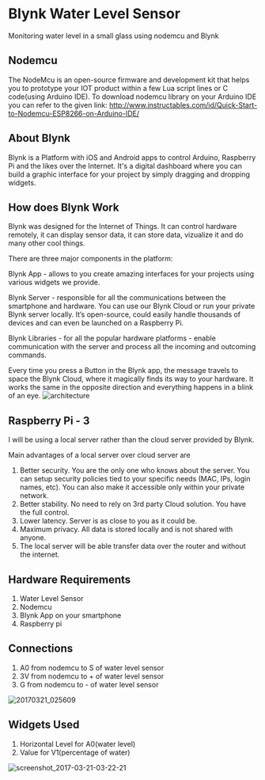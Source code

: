 # Blynk Water Level Sensor
Monitoring water level in a small glass using nodemcu and Blynk

## Nodemcu
The NodeMcu is an open-source firmware and development kit that helps you to prototype your IOT product within a few Lua script lines or C code(using Arduino IDE).
To download nodemcu library on your Arduino IDE you can refer to the given link:
http://www.instructables.com/id/Quick-Start-to-Nodemcu-ESP8266-on-Arduino-IDE/

## About Blynk
Blynk is a Platform with iOS and Android apps to control Arduino, Raspberry Pi and the likes over the Internet.
It's a digital dashboard where you can build a graphic interface for your project by simply dragging and dropping widgets.

## How does Blynk Work
Blynk was designed for the Internet of Things. It can control hardware remotely, it can display sensor data, it can store data, vizualize it and do many other cool things.

There are three major components in the platform:

Blynk App - allows to you create amazing interfaces for your projects using various widgets we provide.

Blynk Server - responsible for all the communications between the smartphone and hardware. You can use our Blynk Cloud or run your private Blynk server locally. It’s open-source, could easily handle thousands of devices and can even be launched on a Raspberry Pi.

Blynk Libraries - for all the popular hardware platforms - enable communication with the server and process all the incoming and outcoming commands.

Every time you press a Button in the Blynk app, the message travels to space the Blynk Cloud, where it magically finds its way to your hardware. It works the same in the opposite direction and everything happens in a blink of an eye.
![architecture](https://cloud.githubusercontent.com/assets/18737539/24123343/1a23def8-0de5-11e7-8fb4-637e6474bf60.png)

## Raspberry Pi - 3
I will be using a local server rather than the cloud server provided by Blynk.

Main advantages of a local server over cloud server are
1. Better security. You are the only one who knows about the server. You can setup security policies tied to your specific needs (MAC, IPs, login names, etc). You can also make it accessible only within your private network.
2. Better stability. No need to rely on 3rd party Cloud solution. You have the full control.
3. Lower latency. Server is as close to you as it could be.
4. Maximum privacy. All data is stored locally and is not shared with anyone.
5. The local server will be able transfer data over the router and without the internet.
## Hardware Requirements
1. Water Level Sensor
2. Nodemcu
3. Blynk App on your smartphone
4. Raspberry pi 

## Connections
1. A0 from nodemcu to S of water level sensor
2. 3V from nodemcu to + of water level sensor
3. G from nodemcu to - of water level sensor

![20170321_025609](https://cloud.githubusercontent.com/assets/18737539/24123421/77803ea2-0de5-11e7-842b-36254b4c583c.jpg)

## Widgets Used 
1. Horizontal Level for A0(water level)
2. Value for V1(percentage of water)

![screenshot_2017-03-21-03-22-21](https://cloud.githubusercontent.com/assets/18737539/24123511/cac20744-0de5-11e7-9944-cb424530d534.png)
